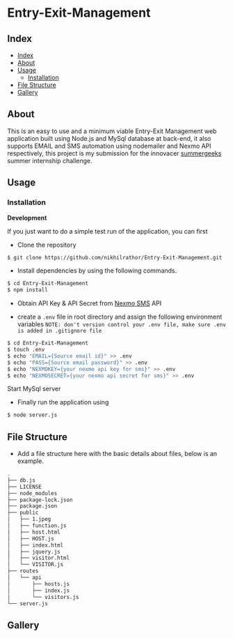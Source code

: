 <h1>Entry-Exit-Management</h1>

## Index

- [Index](#index)
- [About](#about)
- [Usage](#usage)
  - [Installation](#installation)
- [File Structure](#file-structure)
- [Gallery](#gallery)

## About

This is an easy to use and a minimum viable Entry-Exit Management web application built using Node.js and MySql database at back-end, it also supports EMAIL and SMS automation using nodemailer and Nexmo API respectively, this project is my submission for the innovacer [summergeeks](https://summergeeks.in/) summer internship challenge.

## Usage

### Installation

**Development**

If you just want to do a simple test run of the application, you can  first

- Clone the repository

```bash
$ git clone https://github.com/nikhilrathor/Entry-Exit-Management.git
```
- Install dependencies by using the following commands.

```bash
$ cd Entry-Exit-Management
$ npm install
```
- Obtain API Key & API Secret from [Nexmo SMS](https://www.nexmo.com/) API

- create a `.env` file in root directory and assign the following environment variables
`NOTE: don't version control your .env file, make sure .env is added in .gitignore file`
```bash
$ cd Entry-Exit-Management
$ touch .env
$ echo "EMAIL={Source email id}" >> .env
$ echo "PASS={Source email password}" >> .env
$ echo "NEXMOKEY={your nexmo api key for sms}" >> .env
$ echo "NEXMOSECRET={your nexmo api secret for sms}" >> .env
```

Start MySql server

- Finally run the application using 

```bash
$ node server.js
```  

## File Structure
- Add a file structure here with the basic details about files, below is an example.

```bash
.
├── db.js
├── LICENSE
├── node_modules
├── package-lock.json
├── package.json
├── public
│   ├── 1.jpeg
│   ├── function.js
│   ├── host.html
│   ├── HOST.js
│   ├── index.html
│   ├── jquery.js
│   ├── visitor.html
│   └── VISITOR.js
├── routes
│   └── api
│       ├── hosts.js
│       ├── index.js
│       └── visitors.js
└── server.js


```

## Gallery



